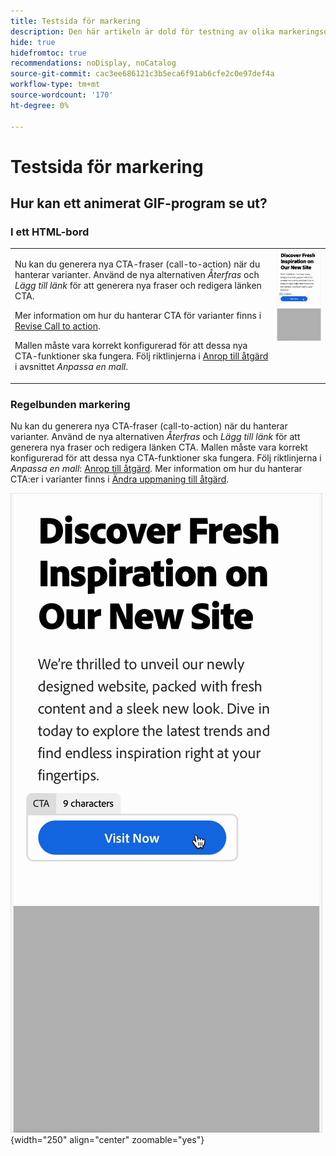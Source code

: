 ```yaml
---
title: Testsida för markering
description: Den här artikeln är dold för testning av olika markeringsomformningar.
hide: true
hidefromtoc: true
recommendations: noDisplay, noCatalog
source-git-commit: cac3ee686121c3b5eca6f91ab6cfe2c0e97def4a
workflow-type: tm+mt
source-wordcount: '170'
ht-degree: 0%

---
```


# Testsida för markering

## Hur kan ett animerat GIF-program se ut?

### I ett HTML-bord

<table style="table-layout:fixed">
<tr style="border: 0;">
  <td valign="top">
    <p>Nu kan du generera nya CTA-fraser (call-to-action) när du hanterar varianter. Använd de nya alternativen <em>Återfras</em> och <em>Lägg till länk</em> för att generera nya fraser och redigera länken CTA.</p>
    <p>Mer information om hur du hanterar CTA för varianter finns i <a href="/help/user-guide/create/manage-variants.md#revise-call-to-action">Revise Call to action</a>.</p>
    <p>Mallen måste vara korrekt konfigurerad för att dessa nya CTA-funktioner ska fungera. Följ riktlinjerna i <a href="/help/user-guide/content/customize-template.md#calls-to-action">Anrop till åtgärd</a> i avsnittet <em>Anpassa en mall</em>.</p>
    <!-- GS-6676 -->
  </td>
  <td valign="top">
    <img src="../assets/animation/rephrase-cta.gif" class="modal-image" alt="CTA refras in action" width="250"></td>
  </tr>
</table>

### Regelbunden markering

Nu kan du generera nya CTA-fraser (call-to-action) när du hanterar varianter. Använd de nya alternativen _Återfras_ och _Lägg till länk_ för att generera nya fraser och redigera länken CTA. Mallen måste vara korrekt konfigurerad för att dessa nya CTA-funktioner ska fungera. Följ riktlinjerna i _Anpassa en mall_: [Anrop till åtgärd](/help/user-guide/content/customize-template.md#calls-to-action). Mer information om hur du hanterar CTA:er i varianter finns i [Ändra uppmaning till åtgärd](/help/user-guide/create/manage-variants.md#revise-call-to-action). <!-- GS-6676 -->

![CTA refras in action](/help/assets/animation/rephrase-cta.gif "CTA rephrase"){width="250" align="center" zoomable="yes"}

